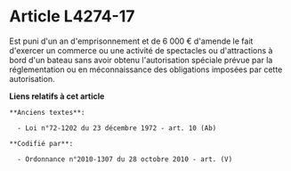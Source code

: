 # Article L4274-17

Est puni d'un an d'emprisonnement et de 6 000 € d'amende le fait d'exercer un commerce ou une activité de spectacles ou
d'attractions à bord d'un bateau sans avoir obtenu l'autorisation spéciale prévue par la réglementation ou en méconnaissance
des obligations imposées par cette autorisation.

**Liens relatifs à cet article**

	**Anciens textes**:

	  - Loi n°72-1202 du 23 décembre 1972 - art. 10 (Ab)

	**Codifié par**:

	  - Ordonnance n°2010-1307 du 28 octobre 2010 - art. (V)
